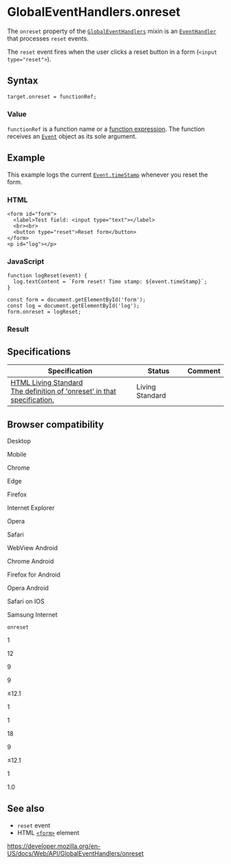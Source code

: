 GlobalEventHandlers.onreset
===========================

The `onreset` property of the [`GlobalEventHandlers`](../globaleventhandlers) mixin is an [`EventHandler`](https://developer.mozilla.org/en-US/docs/Web/Events/Event_handlers) that processes `reset` events.

The `reset` event fires when the user clicks a reset button in a form (`<input type="reset">`).

Syntax
------

    target.onreset = functionRef;

### Value

`functionRef` is a function name or a [function expression](https://developer.mozilla.org/en-US/docs/Web/JavaScript/Reference/Operators/function). The function receives an [`Event`](../event) object as its sole argument.

Example
-------

This example logs the current [`Event.timeStamp`](../event/timestamp) whenever you reset the form.

### HTML

    <form id="form">
      <label>Test field: <input type="text"></label>
      <br><br>
      <button type="reset">Reset form</button>
    </form>
    <p id="log"></p>

### JavaScript

    function logReset(event) {
      log.textContent = `Form reset! Time stamp: ${event.timeStamp}`;
    }

    const form = document.getElementById('form');
    const log = document.getElementById('log');
    form.onreset = logReset;

### Result

Specifications
--------------

<table><thead><tr class="header"><th>Specification</th><th>Status</th><th>Comment</th></tr></thead><tbody><tr class="odd"><td><a href="https://html.spec.whatwg.org/multipage/webappapis.html#handler-onreset">HTML Living Standard<br />
<span class="small">The definition of 'onreset' in that specification.</span></a></td><td><span class="spec-living">Living Standard</span></td><td></td></tr></tbody></table>

Browser compatibility
---------------------

Desktop

Mobile

Chrome

Edge

Firefox

Internet Explorer

Opera

Safari

WebView Android

Chrome Android

Firefox for Android

Opera Android

Safari on IOS

Samsung Internet

`onreset`

1

12

9

9

≤12.1

1

1

18

9

≤12.1

1

1.0

See also
--------

-   `reset` event
-   HTML [`<form>`](https://developer.mozilla.org/en-US/docs/Web/HTML/Element/form) element

<a href="https://developer.mozilla.org/en-US/docs/Web/API/GlobalEventHandlers/onreset" class="_attribution-link">https://developer.mozilla.org/en-US/docs/Web/API/GlobalEventHandlers/onreset</a>
